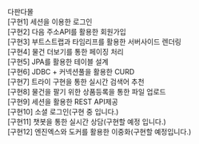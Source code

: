 다판다몰 
<br/>[구현1] 세션을 이용한 로그인
<br/>[구현2] 다음 주소API를 활용한 회원가입
<br/>[구현3] 부트스트랩과 타임리프를 활용한 서버사이드 렌더링
<br/>[구현4] 물건 더보기를 통한 페이징 처리
<br/>[구현5] JPA를 활용한 테이블 설계
<br/>[구현6] JDBC + 커넥션풀을 활용한 CURD
<br/>[구현7] 트라이 구현을 통한 실시간 검색어 추천
<br/>[구현8] 물건을 팔기 위한 상품등록을 통한 파일 업로드
<br/>[구현9] 세션을 활용한 REST API제공
<br/>[구현10] 소셜 로그인(구현 중 입니다.)
<br/>[구현11] 챗봇을 통한 실시간 상담(구현할 예정 입니다.)
<br/>[구현12] 엔진엑스와 도커를 활용한 이중화(구현할 예정입니다.)
